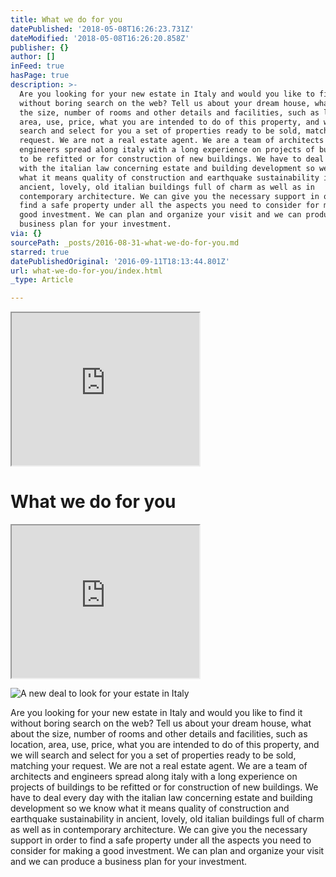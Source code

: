 ```yaml
---
title: What we do for you
datePublished: '2018-05-08T16:26:23.731Z'
dateModified: '2018-05-08T16:26:20.858Z'
publisher: {}
author: []
inFeed: true
hasPage: true
description: >-
  Are you looking for your new estate in Italy and would you like to find it
  without boring search on the web? Tell us about your dream house, what about
  the size, number of rooms and other details and facilities, such as location,
  area, use, price, what you are intended to do of this property, and we will
  search and select for you a set of properties ready to be sold, matching your
  request. We are not a real estate agent. We are a team of architects and
  engineers spread along italy with a long experience on projects of buildings
  to be refitted or for construction of new buildings. We have to deal every day
  with the italian law concerning estate and building development so we know
  what it means quality of construction and earthquake sustainability in
  ancient, lovely, old italian buildings full of charm as well as in
  contemporary architecture. We can give you the necessary support in order to
  find a safe property under all the aspects you need to consider for making a
  good investment. We can plan and organize your visit and we can produce a
  business plan for your investment.
via: {}
sourcePath: _posts/2016-08-31-what-we-do-for-you.md
starred: true
datePublishedOriginal: '2016-09-11T18:13:44.801Z'
url: what-we-do-for-you/index.html
_type: Article

---
```

<iframe src="https://the-grid.github.io/ed-userhtml/?g=eJyVk29v2jAQxr_KzWjvYpL-YyUpSF2lanu1StteTVPl2Bdwa-zINhRK-e67JBRKmSYtkRLrfD7_nnvsqxBXBiGuahyxiMuYyhDYGHp6XqJVgsvAS2EtelhD6WJ0sxyyegkf9Kx2PgobCzBYxeNo7YKO2tkcKr1EdTD3pFWc5nCSZR8P4s9cW4XLHIbdc3kwWwr5OPFubhWXzjifQ2koVMAG-m94pbMRbSRgpUNtxKrJc03eTPiJJqAMxDw6QhRKaTvJ4ZTgd1TdXEVVeCVm2tD6L2gWGLUUybXXwiS3HvG7sCEJ9OEBva62K4J-RhJ23tTb8-bQy7KsgC12r6qq4hDai6ZXgrxYE-aSb1mGWUu276VHQ5kLPBbzpl7n2K4RY6ip6v8LMtoin6KeTMnek_7FUaONC8jLaFvmluadRmiOFFcoXacvB-ss_qVVe4GiDM7MIyVFV5O6AnwHQKPSeYX-tch7192jRl47o-WKG_tIUEe7kxXoG1nvMI942sDTVvqwsW4DV2l7WcZwFaTXdXx7ax7EQnRRujwL4eGe0GDU_V5e4Nfvoh33ZbhxttKTeYdEKWvW2cXyNas91iTom_3s1IrllTABE7Y_RzcNNMtZ7-K6edkmoSXaeaoZyOndCiPshNLQsoRRY_GrYvlweDo4GySsa9Rd26cmfjIYnA3PP51uikZhq2H8b4UQvByxNJXKvjrQl26WdpXvW_9IWxpEhTOnMN0m3cvQfwgM5FT4gHHEfv645ZcMRFhZOd5t_gee_5R9" height="244" style=""></iframe>

# What we do for you

<iframe src="https://the-grid.github.io/ed-userhtml/?g=eJxdj8FuwjAQRH8lWik9YkNaFFGWii9BW8fBVjfZaG0T8feQ5Nbr0xvNzDn2SoOv5tjlgLC3toYq-HgPGeFgoUpOhTmOd4RRoFrtX9HO6waIWWYEKlkmpuc7oA4h5DylkzHzLkkZO8dSup2TwSyOV_NTlHGV6uZqDE3xv5iV3F8yTbtvv46fzQcN07cTFsX60PQ9tdauLI4Pr8ljT5z8SpYpt6UHs5YNpSDzraT35gXB5Wy225cXs6JZHQ" height="244" style=""></iframe>

![A new deal to look for your estate in Italy](https://the-grid-user-content.s3-us-west-2.amazonaws.com/2f7b80a1-5a82-4422-b9c0-bf2e2c0fb4a8.jpg)

Are you looking for your new estate in Italy and would you like to find it without boring search on the web? Tell us about your dream house, what about the size, number of rooms and other details and facilities, such as location, area, use, price, what you are intended to do of this property, and we will search and select for you a set of properties ready to be sold, matching your request. We are not a real estate agent. We are a team of architects and engineers spread along italy with a long experience on projects of buildings to be refitted or for construction of new buildings. We have to deal every day with the italian law concerning estate and building development so we know what it means quality of construction and earthquake sustainability in ancient, lovely, old italian buildings full of charm as well as in contemporary architecture. We can give you the necessary support in order to find a safe property under all the aspects you need to consider for making a good investment. We can plan and organize your visit and we can produce a business plan for your investment.